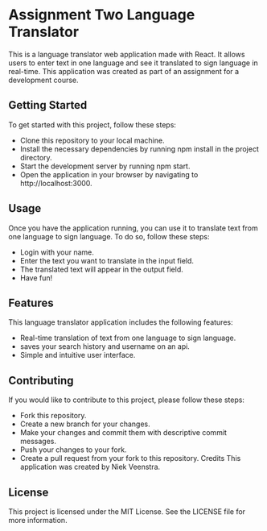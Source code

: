 # Assignment Two Language Translator

This is a language translator web application made with React. It allows users to enter text in one language and see it translated to sign language in real-time. This application was created as part of an assignment for a development course.

## Getting Started

To get started with this project, follow these steps:

- Clone this repository to your local machine.
- Install the necessary dependencies by running npm install in the project directory.
- Start the development server by running npm start.
- Open the application in your browser by navigating to http://localhost:3000.

## Usage

Once you have the application running, you can use it to translate text from one language to sign language. To do so, follow these steps:

- Login with your name.
- Enter the text you want to translate in the input field.
- The translated text will appear in the output field.
- Have fun!

## Features

This language translator application includes the following features:

- Real-time translation of text from one language to sign language.
- saves your search history and username on an api.
- Simple and intuitive user interface.

## Contributing

If you would like to contribute to this project, please follow these steps:

- Fork this repository.
- Create a new branch for your changes.
- Make your changes and commit them with descriptive commit messages.
- Push your changes to your fork.
- Create a pull request from your fork to this repository.
  Credits
  This application was created by Niek Veenstra.

## License

This project is licensed under the MIT License. See the LICENSE file for more information.
